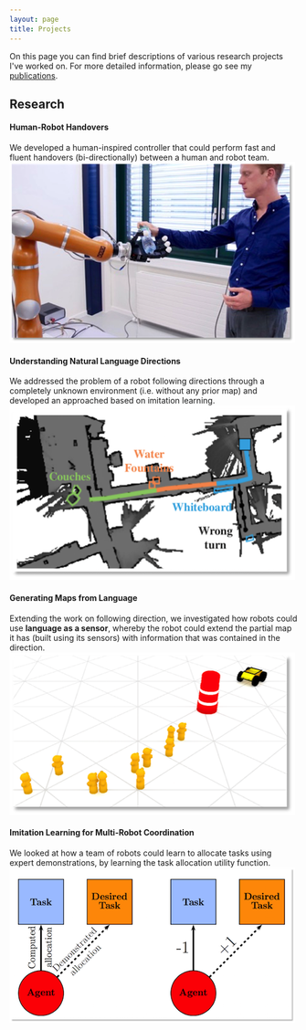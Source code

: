 ```yaml
---
layout: page
title: Projects
---
```


On this page you can find brief descriptions of various research projects I've worked on.
For more detailed information, please go see my [publications](/publications).

## Research

#### Human-Robot Handovers
We developed a human-inspired controller that could perform fast and fluent handovers (bi-directionally) between a human and robot team.
![alt-text][handovers]

#### Understanding Natural Language Directions
We addressed the problem of a robot following directions through a completely unknown environment (i.e. without any prior map) and developed an approached based on imitation learning.
![alt-text][language_policy]

#### Generating Maps from Language

Extending the work on following direction, we investigated how robots could use **language as a sensor**, whereby the robot could extend the partial map it has (built using its sensors) with information that was contained in the direction.
![alt-text][inferring_maps]

#### Imitation Learning for Multi-Robot Coordination

We looked at how a team of robots could learn to allocate tasks using expert demonstrations, by learning the task allocation utility function.
![alt-text][task_allocation]


[handovers]: /assets/projects/handovers.png
[language_policy]: /assets/projects/language-policy.png
[inferring_maps]: /assets/projects/inferring-maps.png
[task_allocation]: /assets/projects/task-allocation.png
